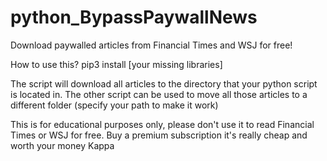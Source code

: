 # python_BypassPaywallNews
Download paywalled articles from Financial Times and WSJ for free!

How to use this?
pip3 install [your missing libraries]

The script will download all articles to the directory that your python script
is located in. The other script can be used to move all those articles to a different
folder (specify your path to make it work)

This is for educational purposes only, please don't use it to read Financial Times or WSJ for free. Buy a premium subscription it's really cheap and worth your money Kappa
